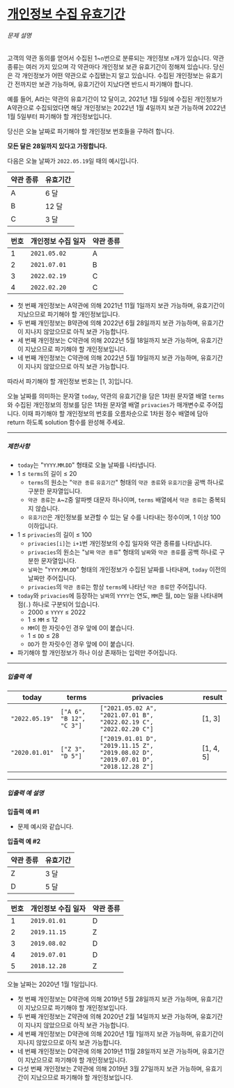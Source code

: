 # [개인정보 수집 유효기간](https://school.programmers.co.kr/learn/courses/30/lessons/150370)


###### 문제 설명


고객의 약관 동의를 얻어서 수집된 1\~`n`번으로 분류되는 개인정보 `n`개가 있습니다. 약관 종류는 여러 가지 있으며 각 약관마다 개인정보 보관 유효기간이 정해져 있습니다. 당신은 각 개인정보가 어떤 약관으로 수집됐는지 알고 있습니다. 수집된 개인정보는 유효기간 전까지만 보관 가능하며, 유효기간이 지났다면 반드시 파기해야 합니다.


예를 들어, A라는 약관의 유효기간이 12 달이고, 2021년 1월 5일에 수집된 개인정보가 A약관으로 수집되었다면 해당 개인정보는 2022년 1월 4일까지 보관 가능하며 2022년 1월 5일부터 파기해야 할 개인정보입니다.  

당신은 오늘 날짜로 파기해야 할 개인정보 번호들을 구하려 합니다.


**모든 달은 28일까지 있다고 가정합니다.**


다음은 오늘 날짜가 `2022.05.19`일 때의 예시입니다.




| 약관 종류 | 유효기간 |
| --- | --- |
| A | 6 달 |
| B | 12 달 |
| C | 3 달 |



| 번호 | 개인정보 수집 일자 | 약관 종류 |
| --- | --- | --- |
| 1 | `2021.05.02` | A |
| 2 | `2021.07.01` | B |
| 3 | `2022.02.19` | C |
| 4 | `2022.02.20` | C |


* 첫 번째 개인정보는 A약관에 의해 2021년 11월 1일까지 보관 가능하며, 유효기간이 지났으므로 파기해야 할 개인정보입니다.
* 두 번째 개인정보는 B약관에 의해 2022년 6월 28일까지 보관 가능하며, 유효기간이 지나지 않았으므로 아직 보관 가능합니다.
* 세 번째 개인정보는 C약관에 의해 2022년 5월 18일까지 보관 가능하며, 유효기간이 지났으므로 파기해야 할 개인정보입니다.
* 네 번째 개인정보는 C약관에 의해 2022년 5월 19일까지 보관 가능하며, 유효기간이 지나지 않았으므로 아직 보관 가능합니다.


따라서 파기해야 할 개인정보 번호는 \[1, 3]입니다.


오늘 날짜를 의미하는 문자열 `today`, 약관의 유효기간을 담은 1차원 문자열 배열 `terms`와 수집된 개인정보의 정보를 담은 1차원 문자열 배열 `privacies`가 매개변수로 주어집니다. 이때 파기해야 할 개인정보의 번호를 오름차순으로 1차원 정수 배열에 담아 return 하도록 solution 함수를 완성해 주세요.




---


##### 제한사항


* `today`는 "`YYYY`.`MM`.`DD`" 형태로 오늘 날짜를 나타냅니다.
* 1 ≤ `terms`의 길이 ≤ 20
	+ `terms`의 원소는 "`약관 종류` `유효기간`" 형태의 `약관 종류`와 `유효기간`을 공백 하나로 구분한 문자열입니다.
	+ `약관 종류`는 `A`\~`Z`중 알파벳 대문자 하나이며, `terms` 배열에서 `약관 종류`는 중복되지 않습니다.
	+ `유효기간`은 개인정보를 보관할 수 있는 달 수를 나타내는 정수이며, 1 이상 100 이하입니다.
* 1 ≤ `privacies`의 길이 ≤ 100
	+ `privacies[i]`는 `i+1`번 개인정보의 수집 일자와 약관 종류를 나타냅니다.
	+ `privacies`의 원소는 "`날짜` `약관 종류`" 형태의 `날짜`와 `약관 종류`를 공백 하나로 구분한 문자열입니다.
	+ `날짜`는 "`YYYY`.`MM`.`DD`" 형태의 개인정보가 수집된 날짜를 나타내며, `today` 이전의 날짜만 주어집니다.
	+ `privacies`의 `약관 종류`는 항상 `terms`에 나타난 `약관 종류`만 주어집니다.
* `today`와 `privacies`에 등장하는 `날짜`의 `YYYY`는 연도, `MM`은 월, `DD`는 일을 나타내며 점(`.`) 하나로 구분되어 있습니다.
	+ 2000 ≤ `YYYY` ≤ 2022
	+ 1 ≤ `MM` ≤ 12
	+ `MM`이 한 자릿수인 경우 앞에 0이 붙습니다.
	+ 1 ≤ `DD` ≤ 28
	+ `DD`가 한 자릿수인 경우 앞에 0이 붙습니다.
* 파기해야 할 개인정보가 하나 이상 존재하는 입력만 주어집니다.




---


##### 입출력 예




| today | terms | privacies | result |
| --- | --- | --- | --- |
| `"2022.05.19"` | `["A 6", "B 12", "C 3"]` | `["2021.05.02 A", "2021.07.01 B", "2022.02.19 C", "2022.02.20 C"]` | \[1, 3] |
| `"2020.01.01"` | `["Z 3", "D 5"]` | `["2019.01.01 D", "2019.11.15 Z", "2019.08.02 D", "2019.07.01 D", "2018.12.28 Z"]` | \[1, 4, 5] |




---


##### 입출력 예 설명


**입출력 예 \#1**


* 문제 예시와 같습니다.


**입출력 예 \#2**




| 약관 종류 | 유효기간 |
| --- | --- |
| Z | 3 달 |
| D | 5 달 |



| 번호 | 개인정보 수집 일자 | 약관 종류 |
| --- | --- | --- |
| 1 | `2019.01.01` | D |
| 2 | `2019.11.15` | Z |
| 3 | `2019.08.02` | D |
| 4 | `2019.07.01` | D |
| 5 | `2018.12.28` | Z |


오늘 날짜는 2020년 1월 1일입니다.


* 첫 번째 개인정보는 D약관에 의해 2019년 5월 28일까지 보관 가능하며, 유효기간이 지났으므로 파기해야 할 개인정보입니다.
* 두 번째 개인정보는 Z약관에 의해 2020년 2월 14일까지 보관 가능하며, 유효기간이 지나지 않았으므로 아직 보관 가능합니다.
* 세 번째 개인정보는 D약관에 의해 2020년 1월 1일까지 보관 가능하며, 유효기간이 지나지 않았으므로 아직 보관 가능합니다.
* 네 번째 개인정보는 D약관에 의해 2019년 11월 28일까지 보관 가능하며, 유효기간이 지났으므로 파기해야 할 개인정보입니다.
* 다섯 번째 개인정보는 Z약관에 의해 2019년 3월 27일까지 보관 가능하며, 유효기간이 지났으므로 파기해야 할 개인정보입니다.



